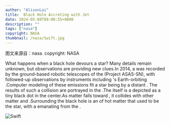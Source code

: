 ```yaml
---
author: "AlisonLai"
title:  Black Hole Accreting with Jet 
date: 2024-05-08T09:00:55+0800
description: ""
tags: ["nasa"]
copyright: NASA
thumbnail: /nasa/Swift.jpg
---
```

图文来源自：nasa.  copyright: NASA

  What happens when a black hole devours a star? Many details remain unknown, but observations are providing new clues.In 2014, a  was recorded by the ground-based robotic telescopes of the  (Project ASAS-SN), with followed-up observations by instruments including 's Earth-orbiting .Computer modeling of these emissions fit a star being  by a distant . The results of such a collision are portrayed in the .The  itself is a depicted as a tiny black dot in the center.As matter falls toward , it collides with other matter and .Surrounding the black hole is an  of hot matter that used to be the star, with a  emanating from the .

![Swift](/nasa/Swift.jpg)